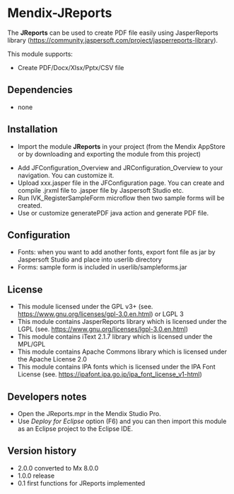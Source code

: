 # Mendix-JReports

The **JReports** can be used to create PDF file easily using JasperReports library (https://community.jaspersoft.com/project/jasperreports-library).

This module supports:

- Create PDF/Docx/Xlsx/Pptx/CSV file


## Dependencies
* none


## Installation
* Import the module **JReports** in your project (from the Mendix AppStore or by downloading and exporting the module from this project)

- Add JFConfiguration_Overview and JRConfiguration_Overview to your navigation. You can customize it.
- Upload xxx.jasper file in the JFConfiguration page. You can create and compile .jrxml file to .jasper file by Jaspersoft Studio etc.
- Run IVK_RegisterSampleForm microflow then two sample forms will be created.
- Use or customize generatePDF java action and generate PDF file.


## Configuration
- Fonts: when you want to add another fonts, export font file as jar by Jaspersoft Studio and place into userlib directory
- Forms: sample form is included in userlib/sampleforms.jar


## License
- This module licensed under the GPL v3+ (see. https://www.gnu.org/licenses/gpl-3.0.en.html) or LGPL 3
- This module contains JasperReports library which is licensed under the LGPL (see. https://www.gnu.org/licenses/lgpl-3.0.en.html)
- This module contains iText 2.1.7 library which is licensed under the MPL/GPL
- This module contains Apache Commons library which is licensed under the Apache License 2.0
- This module contains IPA fonts which is licensed under the IPA Font License (see. https://ipafont.ipa.go.jp/ipa_font_license_v1-html)


## Developers notes
* Open the JReports.mpr in the Mendix Studio Pro.
* Use *Deploy for Eclipse* option (F6) and you can then import this module as an Eclipse project to the Eclipse IDE.


## Version history
- 2.0.0 converted to Mx 8.0.0
- 1.0.0 release
- 0.1 first functions for JReports implemented
